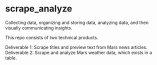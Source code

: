 # scrape_analyze

Collecting data, organizing and storing data, analyzing data, and then visually communicating insights.

This repo consists of two technical products.

Deliverable 1: Scrape titles and preview text from Mars news articles.
Deliverable 2: Scrape and analyze Mars weather data, which exists in a table.
